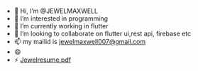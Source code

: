 - 👋 Hi, I’m @JEWELMAXWELL
- 👀 I’m interested in programming
- 🌱 I’m currently working in flutter 
- 💞️ I’m looking to collaborate on flutter ui,rest api, firebase etc
- 📫 my mailid is jewelmaxwell007@gmail.com
- 😄 
- ⚡ [Jewelresume.pdf](https://github.com/user-attachments/files/17057721/Jewelresume.pdf)


<!---
JEWELMAXWELL/JEWELMAXWELL is a ✨ special ✨ repository because its `README.md` (this file) appears on your GitHub profile.
You can click the Preview link to take a look at your changes.
--->
